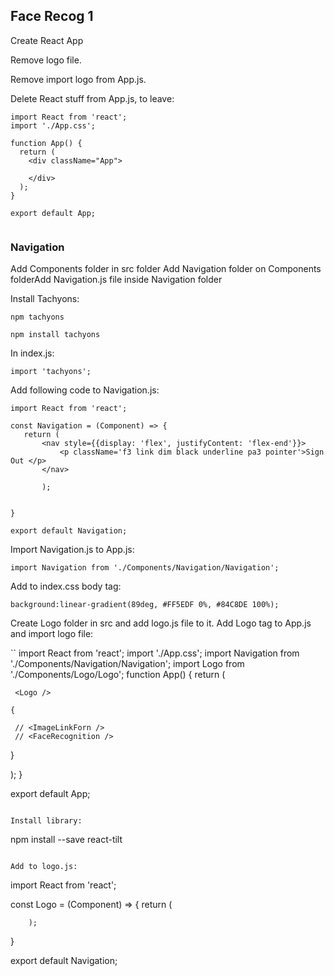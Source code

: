 ## Face Recog 1 ##

Create React App

Remove logo file.

Remove import logo from App.js.

Delete React stuff from App.js, to leave:

```
import React from 'react';
import './App.css';

function App() {
  return (
    <div className="App">
     
    </div>
  );
}

export default App;
        
 ```
 ### Navigation ###
 
Add Components folder in src folder
Add Navigation folder on Components folderAdd Navigation.js file inside Navigation folder
 
Install Tachyons:
```
npm tachyons

npm install tachyons
```

In index.js: 

```
import 'tachyons';

```
 Add following code to Navigation.js: 
 
 ```
 import React from 'react';

const Navigation = (Component) => {
	return (
		<nav style={{display: 'flex', justifyContent: 'flex-end'}}>
			<p className='f3 link dim black underline pa3 pointer'>Sign Out </p>
		</nav>

		);


}

export default Navigation;

```

Import Navigation.js to App.js: 

```
import Navigation from './Components/Navigation/Navigation'; 
```

Add to index.css body tag: 

```
background:linear-gradient(89deg, #FF5EDF 0%, #84C8DE 100%);
```

Create Logo folder in src and add logo.js file to it.
Add Logo tag to App.js  and import logo file: 

``
import React from 'react';
import './App.css';
import Navigation from './Components/Navigation/Navigation'; 
import Logo from './Components/Logo/Logo'; 
function App() {
  return (
    <div className="App">
     <Navigation />
    
     <Logo />

    { 
     
     // <ImageLinkForn />
     // <FaceRecognition />
   }
    </div>
  );
}

export default App;
```

Install library:
```
npm install --save react-tilt
```

Add to logo.js: 

```

import React from 'react';

const Logo = (Component) => {
	return (
		<div className='ma4 mt8'>

		);


}

export default Navigation;
